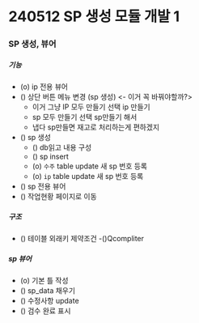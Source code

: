 # 240512 SP 생성 모듈 개발 1

### SP 생성, 뷰어

##### 기능
- (o) ip 전용 뷰어
- () 상단 버튼 메뉴 변경 (sp 생성) <- 이거 꼭 바꿔야할까?>
    - 이거 그냥 IP 모두 만들기 선택 ip 만들기
    - sp 모두 만들기 선택 sp만들기 해서
    - 냅다 sp만들면 재고로 처리하는게 편하겠지
- () sp 생성
    - () db읽고 내용 구성
    - () sp insert
    - (o) `수주` table update 새 sp 번호 등록
    - (o) `ip` table update 새 sp 번호 등록
- () sp 전용 뷰어
- () 작업현황 페이지로 이동

##### 구조
- () 테이블 외래키 제약조건
    -()Qcompliter

##### sp 뷰어
- (o) 기본 틀 작성
- () sp_data 채우기
- () 수정사항 update
- () 검수 완료 표시